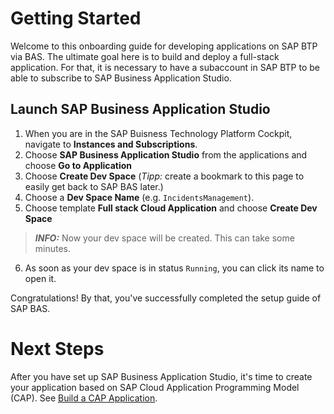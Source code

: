 # Getting Started

Welcome to this onboarding guide for developing applications on SAP BTP via BAS. The ultimate goal here is to build and deploy a full-stack application.
For that, it is necessary  to have a subaccount in SAP BTP to be able to subscribe to SAP Business Application Studio.

## Launch SAP Business Application Studio

1. When you are in the SAP Buisness Technology Platform Cockpit, navigate to **Instances and Subscriptions**.
2. Choose **SAP Business Application Studio** from the applications and choose **Go to Application**
3. Choose **Create Dev Space** (*Tipp:* create a bookmark to this page to easily get back to SAP BAS later.)
4. Choose a **Dev Space Name** (e.g. `IncidentsManagement`).
5. Choose template **Full stack Cloud Application** and choose **Create Dev Space**

> **_INFO:_** Now your dev space will be created. This can take some minutes.

6. As soon as your dev space is in status `Running`, you can click its name to open it.

Congratulations!
By that, you've successfully completed the setup guide of SAP BAS. 

# Next Steps 

After you have set up SAP Business Application Studio, it's time to create your application based on SAP Cloud Application Programming Model (CAP). See [Build a CAP Application](Build_a_CAP_Application.md).
